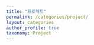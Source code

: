 ```yaml
---
title: "프로젝트"
permalink: /categories/project/
layout: categories
author_profile: true
taxonomy: Project
---
```

